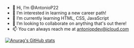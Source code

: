- 👋 Hi, I’m @AntonioP22
- 👀 I’m interested in learning a new career path!
- 🌱 I’m currently learning HTML, CSS, JavaScript
- 💞️ I’m looking to collaborate on anything that's out there!
- 📫 You can always reach me at antoniopdev@icloud.com




[![Anurag's GitHub stats](https://github-readme-stats.vercel.app/api?username=AntonioP22&count_private=true&show_icons=true&theme=highcontrast)](https://github.com/AntonioP22/github-readme-stats)
